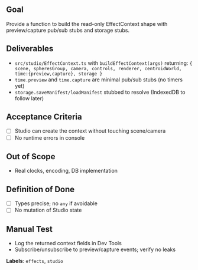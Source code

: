 ## Goal
Provide a function to build the read-only EffectContext shape with preview/capture pub/sub stubs and storage stubs.

## Deliverables
- `src/studio/EffectContext.ts` with `buildEffectContext(args)` returning:
  `{ scene, spheresGroup, camera, controls, renderer, centroidWorld, time:{preview,capture}, storage }`
- `time.preview` and `time.capture` are minimal pub/sub stubs (no timers yet)
- `storage.saveManifest/loadManifest` stubbed to resolve (IndexedDB to follow later)

## Acceptance Criteria
- [ ] Studio can create the context without touching scene/camera
- [ ] No runtime errors in console

## Out of Scope
- Real clocks, encoding, DB implementation

## Definition of Done
- [ ] Types precise; no `any` if avoidable
- [ ] No mutation of Studio state

## Manual Test
- Log the returned context fields in Dev Tools
- Subscribe/unsubscribe to preview/capture events; verify no leaks

**Labels**: `effects`, `studio`
